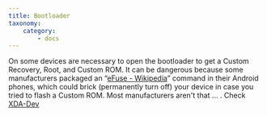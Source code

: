 ```yaml
---
title: Bootloader
taxonomy:
    category:
        - docs
---
```


On some devices are necessary to open the bootloader to get a Custom Recovery, Root, and Custom ROM. 
It can be dangerous because some manufacturers packaged an “[eFuse - Wikipedia](https://en.wikipedia.org/wiki/EFUSE)” command in their Android phones, which could brick (permanently turn off) your device in case you tried to flash a Custom ROM. Most manufacturers aren't that ... . 
Check [XDA-Dev](https://forum.xda-developers.com/)